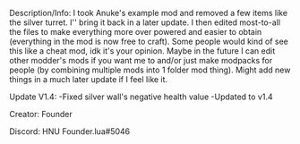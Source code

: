 Description/Info: I took Anuke's example mod and removed a few items like the silver turret. I'' bring it back in a later update. I then edited most-to-all the files to make everything more over powered and easier to obtain (everything in the mod is now free to craft). Some people would kind of see this like a cheat mod, idk it's your opinion. Maybe in the future I can edit other modder's mods if you want me to and/or just make modpacks for people (by combining multiple mods into 1 folder mod thing). Might add new things in a much later update if I feel like it.

Update V1.4:
-Fixed silver wall's negative health value
-Updated to v1.4

Creator: Founder

Discord: HNU Founder.lua#5046
